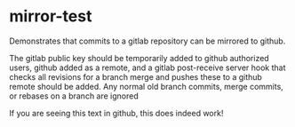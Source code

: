 # mirror-test

Demonstrates that commits to a gitlab repository can be mirrored to github.
<p>
The gitlab public key should be temporarily added to github authorized users,
github added as a remote, and a gitlab post-receive server hook that checks all 
revisions for a branch merge and pushes these to a github remote should be added.
Any normal old branch commits, merge commits, or rebases on a branch are ignored
</p>
<p>
If you are seeing this text in github, this does indeed work!
</p>